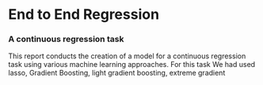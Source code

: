 # End to End Regression
### A continuous regression task

This report conducts the creation of a model for a continuous regression task using various machine learning
approaches. For this task We had used lasso, Gradient Boosting, light gradient boosting, extreme gradient
